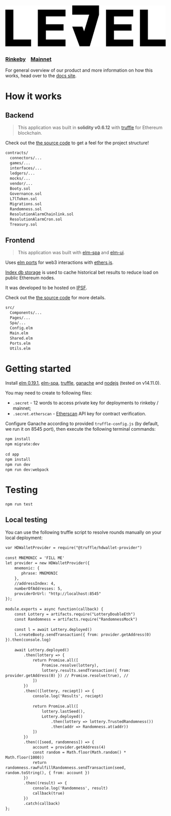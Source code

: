 # ![Le7el DAO](app/public/logo.png)

### [Rinkeby](https://rinkeby.le7el.com/)&nbsp;&nbsp;&nbsp;&nbsp;[Mainnet](https://le7el.com)

For general overview of our product and more information on how this works, head over to the [docs site](https://docs.le7el.com).


# How it works

## Backend
> This application was built in __solidity v0.6.12__ with [truffle](https://www.trufflesuite.com) for Ethereum blockchain.

Check out the [the source code](./contracts) to get a feel for the project structure!

```
contracts/
  connectors/...
  games/...
  interfaces/...
  ledgers/...
  mocks/...
  vendor/...
  Booty.sol
  Governance.sol
  L7lToken.sol
  Migrations.sol
  Randomness.sol
  ResolutionAlarmChainlink.sol
  ResolutionAlarmCron.sol
  Treasury.sol
```

## Frontend
> This application was built with [elm-spa](https://elm-spa.dev) and [elm-ui](https://elm-ui.netlify.app). 

Uses [elm ports](https://guide.elm-lang.org/interop/ports.html) for web3 interactions with [ethers.js](https://docs.ethers.io/v5/).

[Index db storage](https://dexie.org) is used to cache historical bet results to reduce load on public Ethereum nodes.

It was developed to be hosted on [IPSF](https://ipfs.io/).

Check out the [the source code](./app/src) for more details.

```
src/
  Components/...
  Pages/...
  Spa/...
  Config.elm
  Main.elm
  Shared.elm
  Ports.elm
  Utils.elm
```

# Getting started

Install [elm 0.19.1](https://guide.elm-lang.org/install/elm.html), [elm-spa](https://www.elm-spa.dev/guide/installation), [truffle](https://www.trufflesuite.com), [ganache](https://www.trufflesuite.com/ganache) and [nodejs](https://nodejs.org) (tested on v14.11.0).

You may need to create to following files:

* `.secret` - 12 words to access private key for deployments to rinkeby / mainnet;
* `.secret.etherscan` - [Etherscan](https://etherscan.io) API key for contract verification.

Configure Ganache according to provided `truffle-config.js` (by default, we run it on 8545 port), then execute the following terminal commands:

```
npm install
npm migrate:dev

cd app
npm install
npm run dev
npm run dev:webpack
```

# Testing

```
npm run test
```

## Local testing
You can use the following truffle script to resolve rounds manually on your local deployment:

```
var HDWalletProvider = require("@truffle/hdwallet-provider")

const MNEMONIC = 'FILL ME'
let provider = new HDWalletProvider({
    mnemonic: {
       phrase: MNEMONIC
    },
    //addressIndex: 4,
    numberOfAddresses: 5,
    providerOrUrl: "http://localhost:8545"
});

module.exports = async function(callback) {
    const Lottery = artifacts.require("LotteryDoubleEth")
    const Randomness = artifacts.require("RandomnessMock")

    const l = await Lottery.deployed()
    l.createBooty.sendTransaction({ from: provider.getAddress(0) }).then(console.log)

    await Lottery.deployed()
        .then(lottery => {
            return Promise.all([
                Promise.resolve(lottery),
                lottery.results.sendTransaction({ from: provider.getAddress(0) }) // Promise.resolve(true), //
            ])
        })
        .then(([lottery, reciept]) => {
            console.log('Results', reciept)

            return Promise.all([
                lottery.lastSeed(),
                Lottery.deployed()
                    .then(lottery => lottery.TrustedRandomness())
                    .then(addr => Randomness.at(addr))
            ])
        })
        .then(([seed, randomness]) => {
            account = provider.getAddress(4) 
            const random = Math.floor(Math.random() * Math.floor(1000))
            return randomness.rawFulfillRandomness.sendTransaction(seed, random.toString(), { from: account })
        })
        .then((result) => {
            console.log('Randomness', result)
            callback(true)
        })
        .catch(callback)
};
```